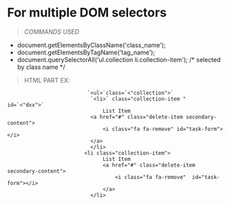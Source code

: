 # For multiple DOM selectors

> *COMMANDS USED*

- document.getElementsByClassName('class_name');
 - document.getElementsByTagName('tag_name');
 -  document.querySelectorAll('ul.collection li.collection-item'); 
 /* selected by class name */

> HTML PART EX:
 ```
                           `<ul>`class=`<"collection">`
                            `<li>` class="collection-item " id=`<"dxx">`
                                List Item
                            <a href="#" class="delete-item secondary-content">
                                <i class="fa fa-remove" id="task-form"></i>
                            </a>
                            </li>
                          <li class="collection-item">
                                List Item
                                <a href="#" class="delete-item secondary-content">
                                    <i class="fa fa-remove"  id="task-form"></i>
                                </a>
                            </li>
```